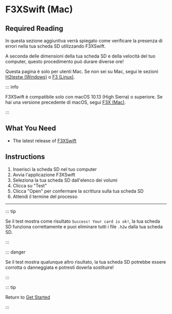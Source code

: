 # F3XSwift (Mac)

## Required Reading

In questa sezione aggiuntiva verrà spiegato come verificare la presenza di errori nella tua scheda SD utilizzando F3XSwift.

A seconda delle dimensioni della tua scheda SD e della velocità del tuo computer, questo procedimento può durare diverse ore!

Questa pagina è solo per utenti Mac. Se non sei su Mac, segui le sezioni [H2testw (Windows)](h2testw-\(windows\)) o [F3 (Linux)](f3-\(linux\)).

::: info

F3XSwift è compatibile solo con macOS 10.13 (High Sierra) o superiore. Se hai una versione precedente di macOS, segui [F3X (Mac)](f3x-\(mac\)).

:::

## What You Need

- The latest release of [F3XSwift](https://github.com/vrunkel/F3XSwift/releases/latest)

## Instructions

1. Inserisci la scheda SD nel tuo computer
2. Avvia l'applicazione F3XSwift
3. Seleziona la tua scheda SD dall'elenco dei volumi
4. Clicca su "Test"
5. Clicca "Open" per confermare la scrittura sulla tua scheda SD
6. Attendi il termine del processo

___

::: tip

Se il test mostra come risultato `Success! Your card is ok!`, la tua scheda SD funziona correttamente e puoi eliminare tutti i file `.h2w` dalla tua scheda SD.

:::

::: danger

Se il test mostra qualunque altro risultato, la tua scheda SD potrebbe essere corrotta o danneggiata e potresti doverla sostituire!

:::

::: tip

Return to [Get Started](get-started)

:::

